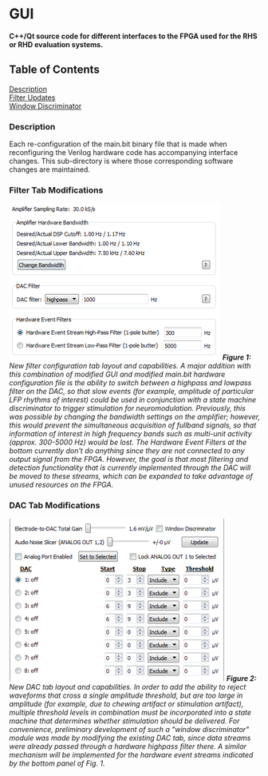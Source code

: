 # GUI #
**C++/Qt source code for different interfaces to the FPGA used for the RHS or RHD evaluation systems.**

## Table of Contents ##
[Description](#description)  
[Filter Updates](#filter-tab-modifications)  
[Window Discriminator](#dac-tab-modifications)  

### Description ###
Each re-configuration of the main.bit binary file that is made when reconfiguring the Verilog hardware code has accompanying interface changes. This sub-directory is where those corresponding software changes are maintained.

### Filter Tab Modifications ###
![Fig. 1: Updates to filter settings](../doc/Images/filter_tab.PNG)
_**Figure 1:** New filter configuration tab layout and capabilities. A major addition with this combination of modified GUI and modified main.bit hardware configuration file is the ability to switch between a highpass and lowpass filter on the DAC, so that slow events (for example, amplitude of particular LFP rhythms of interest) could be used in conjunction with a state machine discriminator to trigger stimulation for neuromodulation. Previously, this was possible by changing the bandwidth settings on the amplifier; however, this would prevent the simultaneous acquisition of fullband signals, so that information of interest in high frequency bands such as multi-unit activity (approx. 300-5000 Hz) would be lost. The Hardware Event Filters at the bottom currently don't do anything since they are not connected to any output signal from the FPGA. However, the goal is that most filtering and detection functionality that is currently implemented through the DAC will be moved to these streams, which can be expanded to take advantage of unused resources on the FPGA._

### DAC Tab Modifications ###
![Fig. 2: Finite State Machine (FSM) Disciminator](../doc/Images/window_discriminator_tab.PNG)
_**Figure 2:** New DAC tab layout and capabilities. In order to add the ability to reject waveforms that cross a single amplitude threshold, but are too large in amplitude (for example, due to chewing artifact or stimulation artifact), multiple threshold levels in combination must be incorporated into a state machine that determines whether stimulation should be delivered. For convenience, preliminary development of such a "window discriminator" module was made by modifying the existing DAC tab, since data streams were already passed through a hardware highpass filter there. A similar mechanism will be implemented for the hardware event streams indicated by the bottom panel of Fig. 1._